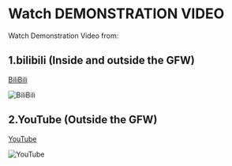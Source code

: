 # Watch DEMONSTRATION VIDEO

Watch Demonstration Video from:

## 1.bilibili (Inside and outside the GFW)

[BiliBili](https://www.bilibili.com/video/BV1Zt421M7yq)

![BiliBili](https://static.m0rtzz.com/images/Year:2024/Month:05/Day:24/16:50:34_image-20240524164452503.png)

## 2.YouTube (Outside the GFW)

[YouTube](https://youtu.be/vYLebh0_mGw)

![YouTube](https://static.m0rtzz.com/images/Year:2024/Month:05/Day:24/Snipaste_2024-05-24_18-11-13.png)
